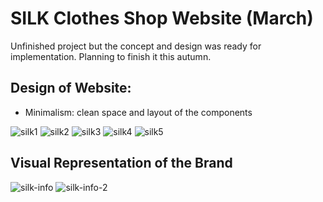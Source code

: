 # SILK Clothes Shop Website (March)
Unfinished project but the concept and design was ready for implementation. Planning to finish it this autumn.

## Design of Website:
- Minimalism: clean space and layout of the components

![silk1](https://github.com/adelinetr/silk-website/assets/119743518/172e812d-e4f0-4766-b95b-f9d87d9ab0f9)
![silk2](https://github.com/adelinetr/silk-website/assets/119743518/4c857d36-6fb8-4db5-bad0-f5b081c89698)
![silk3](https://github.com/adelinetr/silk-website/assets/119743518/df9d32dd-797e-4bf1-8236-5c604a19c1f3)
![silk4](https://github.com/adelinetr/silk-website/assets/119743518/ffa2e767-c603-4d51-8bc1-98e1e45e02a8)
![silk5](https://github.com/adelinetr/silk-website/assets/119743518/980f1e28-da22-48fb-b907-4d9f98fa04bf)



## Visual Representation of the Brand
![silk-info](https://github.com/adelinetr/silk-website/assets/119743518/86b37b5a-ff03-4d82-9eb6-35302f777d2d)
![silk-info-2](https://github.com/adelinetr/silk-website/assets/119743518/e96487b1-7da6-4ea9-83b6-97d66788b210)
